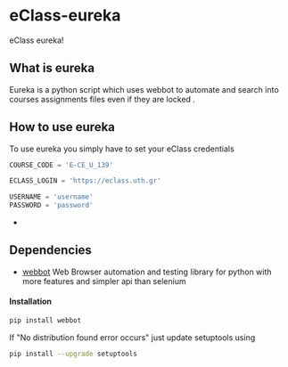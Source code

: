 # eClass-eureka
eClass eureka!

## What is eureka
Eureka is a python script which uses webbot to automate and search into courses assignments files even if they are locked .

## How to use eureka
To use eureka you simply have to set your eClass credentials

```python
COURSE_CODE = 'E-CE_U_139'

ECLASS_LOGIN = 'https://eclass.uth.gr'

USERNAME = 'username'
PASSWORD = 'password'
```

- 

## Dependencies
- [webbot](https://pypi.org/project/webbot/)
Web Browser automation and testing library for python with more features and simpler api than selenium

#### Installation

```bash
pip install webbot
```

If "No distribution found error occurs" just update setuptools using 
```bash
pip install --upgrade setuptools
```
